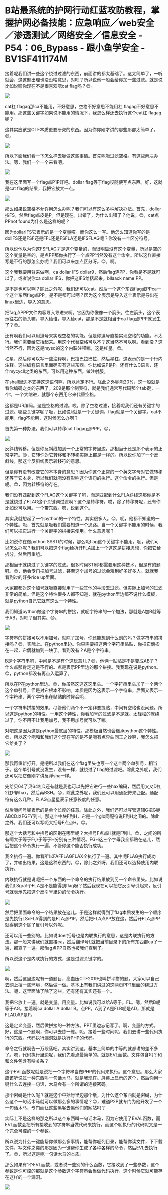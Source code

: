 # B站最系统的护网行动红蓝攻防教程，掌握护网必备技能：应急响应／web安全／渗透测试／网络安全／信息安全 - P54：06_Bypass - 跟小鱼学安全 - BV1SF411174M

接着呢我们讲一些这个绕过过滤的东西，前面讲的都太基础了。这太简单了，一听就会，这这题出理也没没啥意思，对吧？所以说他一般会给你加一些过滤。就是说比如说嗯你现在不是很喜欢嗯cat flag吗？😊。



![](img/88afdda1f31735b03d2f5b19c903822d_1.png)

cat杠 flagag那ca不能用，不好意思，空格不好意思不能用杠 flagag不好意思不能用。那这些关键字如果说不能用的情况下，我怎么样还去执行这个cat杠 flagag呢？

这其实应该是CTF本质更要研究的东西。因为你你刚才讲的那些那都太简单了。😊。

![](img/88afdda1f31735b03d2f5b19c903822d_3.png)

所以下面我们看一下怎么样去呃做这些事情。首先呢呃过滤空格。有这些解决办法。嗯，我们一个一个来看吧。

![](img/88afdda1f31735b03d2f5b19c903822d_5.png)

我在这里面写一个flag点P1P好吧。dollar flag等于flag哎随便写点东西。好，这就是cat flag的结果，我把它放大一点。



![](img/88afdda1f31735b03d2f5b19c903822d_7.png)

那么如果说空格不允许用怎么办呢？我们可以有这么多种解决办法。首先，doller按FS，然后flag点皮是P。但是现在。出错了，为什么出错了？他说。😊，cat点PPnot found为什么是这样的呢？

因为dollarIFS它表示的是一个变量哎。而你这么一写。他怎么知道你写的是dollFS还是FSF还是FFL还是FSFLA还是IFSFLAG呢？你没有一个区分符号。

所以说他以为你这FSFLAG才是这个变量的，而很明显没有这个变量，所以是空的这个变量是空的，是点PP那你执行了一个点PP当然没有这个命令。所以这样直接写是不行的那怎么办呢？我们可以来加点区分呀。😊，啊。

这个我我要用背来做啊，ca dollar IFS dollar9，然后flag连PP，你看是不是就可以了。或者说你ca dollar IFS，你把这IFS给括起来。bllaack name PP。

是不是也可以啊？除此之外呢，我们还可以cat。然后一个这个东西flag点PPca一个这个东西flag点PP。是不是都可以啊？因为这个表示是导入这个表示是导出在linux里边，导入的意思。

把fag点PPP文件内容导入导进来啊。它因为你像像一个箭头，往左箭头，这个表示往右的箭头嘛，导入给谁，导入给cat，那是不是就相当于ca flag点PPP就发生了？😊。

还有啊我们可以用逗号来实现空格的功能。但是你逗号直接实现空格的功能。不太行。我们需要给它括起来。用这个代替空格可以不？这当然不可以啊。看到没？这当然不行，因为这是mysq的这个内联注释嘛，这是杠星。😊。

杠星，然后你可以写一些注释啊，巴拉巴拉巴拉，然后星杠，这表示的是一个行内注释。这些编程语言里面确实有这些东西。你比如说P是P。还有什么C语言，还什mycycll之类的东西。可以用这种东西。做注射服。

在shall里边不支持这这语句啊，所以肯定不行。除此之外呢呃20%，这一般就是看你编码之类的东西了。209是那个制表符，就是我们通常写代码那个tab键，一个t，一个大缩进，就那个东西用它来代替空格。

这都是UR编码。这是空格的过滤。哎，除了空格过滤，接着呢我们还有关键字的过滤。哪些关键字呢？呃，比如说k就是一个关键词，flag就是一个关键字。cat不能用，flag不能用，这时候怎么办啊？

首先第一种办法，我们可以转移cat flagag点PPP。😊。

![](img/88afdda1f31735b03d2f5b19c903822d_9.png)

反斜线转移。但是你反斜线加到一个正常的字符里边，那相当于还是那个表示的正常字符。😊，它转你对它转移和不转移实际上都是一样的。所以说你加了一个反斜线，那这个反斜线表示转移符的意思。

但是你有没有改变它的本本身的意思？因为你这个正常的一个英文字母对它做转移还等于它本身，所以我们就呃没有影响这个语句的执行。这个命令的执行。但是呢。😊，因为转移符的存在。

我们没有匹配到这个FLAG这个关键字了吧，而是匹配到什么FLA斜线这那你是不是就绕过了FLAG这个关键词过滤啊？这个是转移符，哎，除了转移符呢，还有你比如说可以用。一个带东西。嗯，说到这个。

其实我就想起了一个python的一个特性。其实很多人。😊，呃，他都不知道的一个特性。呃，首先就是呃我们需要知道一个思路。当一个关键字不能用的时候，我们可以把它进行一个关键字的拼接来使用。什么意思呢？

比如说你在做python SSSTI的时候，那么呃flag这个关键字不能用，呃，我们可以怎么办呢？我们可以把这个flag给拆开FLA加上一个这这是拼接思想，你把它给拆分，然后再重组。

那相当于就绕过了关键字的过滤。很多时候STI你都需要用这种技术，但是有的题呀。😊，他会专门把加号过滤，甚至这个加号的过滤会难到好多好多人。就就我看到过的好多rice up里面。

大家都都对这个加号就呃直接就用了一些其他的手段去过滤。但实际上加号的过滤非常的简单。但是这个特性很多人都不知道，就在python里边都不说什么模板，就是python自己它就有这么一个特性。

我们知道python做这个字符串的拼接，就呃字符串的一个加法，那就是A加B就等于AB，对吧？但其实。😊。



![](img/88afdda1f31735b03d2f5b19c903822d_11.png)

字符串的拼接可以不用加号，就除了加号，你还能想到什么别的吗？做字符串的拼接吗？😊，实际上。在python里边。你只需要把这两个字符串贴贴，你把它俩挨在一起，它俩就加到一块了。看到没有？A是个字符串。

B是个字符串吧，中间是不是有个这玩意儿？😊，他俩一贴贴是不是变成AB了？什么点那肯定这是不行的。点是表示PP里边的那个拼接。我我现在说是python。😊，python都没有再点入运算了。

所以在P在python里边。😊，你虽然这这这这里头。一个字符串里头加了一个两个这个单引号，但是对它根本不影响。本质是因为这表示一个字符串，后面又表示一个字符串，两个字符串在贴贴的时候会呃。

一个字符串拼接的效果，尽管他们两个不一定非要提贴，中间有空格也没问题。所以这是python的特性。一用这个特性，你看加号的过滤是不是就。太轻松的就绕过了，你不用不让我用加号，我不用加号就可以了嘛。

对吧这是因为这是python最底层的特性。那模板当然也会继承python这个特性。😊，所以这个呃和和我们这个现在写的是不是呃有点异曲同工之妙啊，我怎么把它给关了？



![](img/88afdda1f31735b03d2f5b19c903822d_13.png)

那我再重新打开。是吧所以我们在这个flag里头也写一个这个两个单引号，相当于。这个单引号就没发生，没有一样，就绕过了flag的过滤吧。除此之外呢，我们还可以把它像刚才讲反弹sha一样。

先给贝64了贝64杠D还有就是我也可以先把它进行一些hax编码，然后用叉叉D杠2杠P解hax，然后再BSH。😊，除此之外呢，我们还可以用通配符来匹配。通配符有这么几种。FLAG点星星表示任意长度的任意。

然后呃问号呢表示的是单个长度的任意。除此之外，我们还可以写管道辅G把G呃ABCD以FGFY到H。那这个中块F到H，它是一个glo同配符说F到H之间的。除此之外，我们还可以写呃大括号F点点H。😊。

那这个大括号和中括号的区别在哪里呢？大括号F点点H就是F到H。😊，之间的所有啊大于等于F小于等于H分别有三种情况。FGH这三个字母我全都贴在这儿，然后把这个命令执行一遍，不管你这个能否执行成功。

我全执行一遍。你看所以FAFFLAGFLAX全执行了一遍。其中呢FLAG执行成功了，并输出结果，这是这种东西的。😊，除此之外呀，我们还可以选择使用内联执行。

内联执行就是说呃把一个东西的一个命令的执行结果放到另一个命令里头。比如说我们LSgra1个FLA是不是能得到flag呀？然后我现在可以把它反引号引起来，反引号就表示先把这个反引号里边的命令执行。



![](img/88afdda1f31735b03d2f5b19c903822d_15.png)

然后把里面命令的一个结果放在这儿。于是这样就得到了flag本质发生的一个顺序是先执行LScFLA得到的是FLA点P1P，然后把FLA点PP放在这，然后开FLA点PP就得到这个除了反引号以外呢。

还可以用一些别的。比如说doer括号也是内联执行的意思，这是内联执行的方法。那一般来讲我们就直接ca，然后翻译号L就把当前目录下的所有东西都ca了一遍，都查了一遍。那flag点PP自然也被我们查到了。

所以说这个是内联执行的方式，这是过滤关键字的。

![](img/88afdda1f31735b03d2f5b19c903822d_17.png)

啊，然后这里边呢有一道题目，高血压CTF2019也叫拼平拼的题。大家可以自己去网上搜一些环境，然后做一做。基本上有我们讲过的这两页PPT里面的绕过方法。呃，这里面除了除了这些，还有还有其实还有一个。

我把它放上一遍。就是变量。用变量。比如说我可以给A等于。FL。嗯，然后B呢等于AG。接着啊ca dollar A dollar B。点PP。A到了A是FLB呢是AD，那就是FLAD点P是P。

这是定义变量，然后做拼接的一种方法。PPT里边忘记写了。啊，变量的方式。好，这是一个题啊，你可以去练一练。呃，接着一些时间呢，我们去讲一些代码执行的东西。代码执行漏洞就是执行PHP的代码。

命令之行就啊告一万段落吧。其实讲到这，基本上简单的中等的就都讲的差不多了。嗯，代码执行里边呢，我们先看点最简单的。就是EVL函数。文件包含吗？和和文件包含有啥关系？

这个EVL函数呢就是说把一个字符串当做PHP的代码来执行。这个意思。那么大家应该听说过一种东西叫一句话木马，就是我现在。屏幕上显示的这个，然后你用一键什么去连接一句话，木马会有一个所谓的连接密码。

那个密码是什么呢？就是这个中括号里边那个纸，为什么这个东西就是密码，为什么这个一句话木马就可以做那么多的事情呢？😊，难道P2P就专门为他开发了一个一句话木马，专门而让这些黑客去黑他们的网站吗？

实际上不是这样的那之所以这个东西叫一句话木马，因为它使用了EVAL函数，而EVL函数会把所有接收到的字符串当做代码来执行。而这个呃执行的代码呢又是一个完全可控的一个参数。

所以说为什么一键能帮你做那么多事情，能帮你呃列目录，能帮你读文件，下下载文件，写文件之类的那是因为一键帮你生成了各种各样的命令，然后EVL去执行了。😊，所以这是呃一句话木马的本质。

那么如果有1个EVL函数，或者说一些别的什么函数，它接收到了一些参数，这个参数是你可控的那就是这个参数这个字符串会当做代码执行，这个时候它就可能存在这样的一个漏洞。



![](img/88afdda1f31735b03d2f5b19c903822d_19.png)